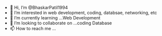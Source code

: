 - 👋 Hi, I’m @BhaskarPatil1994
- 👀 I’m interested in web development, coding, databsae, networking, etc
- 🌱 I’m currently learning ...Web Development
- 💞️ I’m looking to collaborate on ...coding Database
- 📫 How to reach me ...

<!---
BhaskarPatil1994/BhaskarPatil1994 is a ✨ special ✨ repository because its `README.md` (this file) appears on your GitHub profile.
You can click the Preview link to take a look at your changes.
--->
